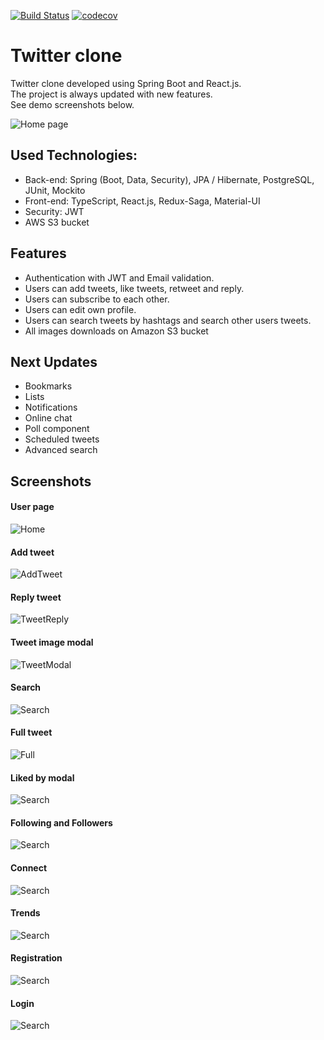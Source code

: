 [![Build Status](https://www.travis-ci.com/merikbest/twitter-spring-reactjs.svg?branch=travis-ci)](https://www.travis-ci.com/merikbest/twitter-spring-reactjs)
[![codecov](https://codecov.io/gh/merikbest/twitter-spring-reactjs/branch/travis-ci/graph/badge.svg?token=ETUNQVOX2Q)](https://codecov.io/gh/merikbest/twitter-spring-reactjs)

# Twitter clone

Twitter clone developed using Spring Boot and React.js. </br>
The project is always updated with new features. </br>
See demo screenshots below.

![Home page](screenshots/Home.png)

## Used Technologies:

* Back-end: Spring (Boot, Data, Security), JPA / Hibernate, PostgreSQL, JUnit, Mockito
* Front-end: TypeScript, React.js, Redux-Saga, Material-UI
* Security: JWT
* AWS S3 bucket

## Features

* Authentication with JWT and Email validation.
* Users can add tweets, like tweets, retweet and reply.
* Users can subscribe to each other.
* Users can edit own profile.
* Users can search tweets by hashtags and search other users tweets.
* All images downloads on Amazon S3 bucket

## Next Updates

* Bookmarks
* Lists
* Notifications
* Online chat
* Poll component
* Scheduled tweets
* Advanced search

## Screenshots

#### User page
![Home](screenshots/Home.png)
#### Add tweet
![AddTweet](screenshots/AddTweet.png)
#### Reply tweet
![TweetReply](screenshots/TweetReply.png)
#### Tweet image modal
![TweetModal](screenshots/TweetModal.png)
#### Search
![Search](screenshots/Search.png)
#### Full tweet
![Full](screenshots/Full%20tweet.png)
#### Liked by modal
![Search](screenshots/liked%20by%20modal.png)
#### Following and Followers
![Search](screenshots/FollowingAndFollowers.png)
#### Connect
![Search](screenshots/Connect.png)
#### Trends
![Search](screenshots/Trends.png)
#### Registration
![Search](screenshots/Registration.png)
#### Login
![Search](screenshots/Login.png)
